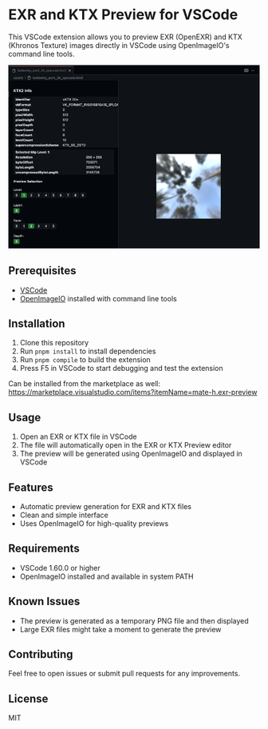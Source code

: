 # EXR and KTX Preview for VSCode

This VSCode extension allows you to preview EXR (OpenEXR) and KTX (Khronos Texture) images directly in VSCode using OpenImageIO's command line tools.

![Preview](./preview.png)

## Prerequisites

- [VSCode](https://code.visualstudio.com/)
- [OpenImageIO](https://github.com/OpenImageIO/oiio) installed with command line tools

## Installation

1. Clone this repository
2. Run `pnpm install` to install dependencies
3. Run `pnpm compile` to build the extension
4. Press F5 in VSCode to start debugging and test the extension

Can be installed from the marketplace as well: https://marketplace.visualstudio.com/items?itemName=mate-h.exr-preview

## Usage

1. Open an EXR or KTX file in VSCode
2. The file will automatically open in the EXR or KTX Preview editor
3. The preview will be generated using OpenImageIO and displayed in VSCode

## Features

- Automatic preview generation for EXR and KTX files
- Clean and simple interface
- Uses OpenImageIO for high-quality previews

## Requirements

- VSCode 1.60.0 or higher
- OpenImageIO installed and available in system PATH

## Known Issues

- The preview is generated as a temporary PNG file and then displayed
- Large EXR files might take a moment to generate the preview

## Contributing

Feel free to open issues or submit pull requests for any improvements.

## License

MIT
